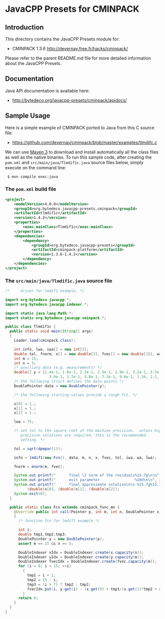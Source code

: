 JavaCPP Presets for CMINPACK
============================

Introduction
------------
This directory contains the JavaCPP Presets module for:

 * CMINPACK 1.3.6  http://devernay.free.fr/hacks/cminpack/

Please refer to the parent README.md file for more detailed information about the JavaCPP Presets.


Documentation
-------------
Java API documentation is available here:

 * http://bytedeco.org/javacpp-presets/cminpack/apidocs/


Sample Usage
------------
Here is a simple example of CMINPACK ported to Java from this C source file:

 * https://github.com/devernay/cminpack/blob/master/examples/tlmdifc.c

We can use [Maven 3](http://maven.apache.org/) to download and install automatically all the class files as well as the native binaries. To run this sample code, after creating the `pom.xml` and `src/main/java/Tlmdif1c.java` source files below, simply execute on the command line:
```bash
 $ mvn compile exec:java
```

### The `pom.xml` build file
```xml
<project>
    <modelVersion>4.0.0</modelVersion>
    <groupId>org.bytedeco.javacpp-presets.cminpack</groupId>
    <artifactId>tlmdif1c</artifactId>
    <version>1.4.2</version>
    <properties>
        <exec.mainClass>Tlmdif1c</exec.mainClass>
    </properties>
    <dependencies>
        <dependency>
            <groupId>org.bytedeco.javacpp-presets</groupId>
            <artifactId>cminpack-platform</artifactId>
            <version>1.3.6-1.4.2</version>
        </dependency>
    </dependencies>
</project>
```

### The `src/main/java/Tlmdif1c.java` source file
```java
/*     driver for lmdif1 example. */

import org.bytedeco.javacpp.*;
import org.bytedeco.javacpp.indexer.*;

import static java.lang.Math.*;
import static org.bytedeco.javacpp.cminpack.*;

public class Tlmdif1c {
  public static void main(String[] args)
  {
    Loader.load(cminpack.class);

    int info, lwa, iwa[] = new int[3];
    double tol, fnorm, x[] = new double[3], fvec[] = new double[15], wa[] = new double[75];
    int m = 15;
    int n = 3;
    /* auxiliary data (e.g. measurements) */
    double[] y = {1.4e-1, 1.8e-1, 2.2e-1, 2.5e-1, 2.9e-1, 3.2e-1, 3.5e-1,
                    3.9e-1, 3.7e-1, 5.8e-1, 7.3e-1, 9.6e-1, 1.34, 2.1, 4.39};
    /* the following struct defines the data points */
    DoublePointer data = new DoublePointer(y);

    /* the following starting values provide a rough fit. */

    x[0] = 1.;
    x[1] = 1.;
    x[2] = 1.;

    lwa = 75;

    /* set tol to the square root of the machine precision.  unless high
       precision solutions are required, this is the recommended
       setting. */

    tol = sqrt(dpmpar(1));

    info = lmdif1(new Fcn(), data, m, n, x, fvec, tol, iwa, wa, lwa);

    fnorm = enorm(m, fvec);

    System.out.printf("      final l2 norm of the residuals%15.7g\n\n",(double)fnorm);
    System.out.printf("      exit parameter                %10d\n\n", info);
    System.out.printf("      final approximate solution\n\n %15.7g%15.7g%15.7g\n",
          (double)x[0], (double)x[1], (double)x[2]);
    System.exit(0);
  }

  public static class Fcn extends cminpack_func_mn {
    @Override public int call(Pointer p, int m, int n, DoublePointer x, DoublePointer fvec, int iflag)
    {
      /* function fcn for lmdif1 example */

      int i;
      double tmp1,tmp2,tmp3;
      DoublePointer y = new DoublePointer(p);
      assert m == 15 && n == 3;

      DoubleIndexer xIdx = DoubleIndexer.create(x.capacity(n));
      DoubleIndexer yIdx = DoubleIndexer.create(y.capacity(m));
      DoubleIndexer fvecIdx = DoubleIndexer.create(fvec.capacity(m));
      for (i = 0; i < 15; ++i)
        {
          tmp1 = i + 1;
          tmp2 = 15 - i;
          tmp3 = (i > 7) ? tmp2 : tmp1;
          fvecIdx.put(i, y.get(i) - (x.get(0) + tmp1/(x.get(1)*tmp2 + x.get(2)*tmp3)));
        }
      return 0;
    }
  }
}
```
